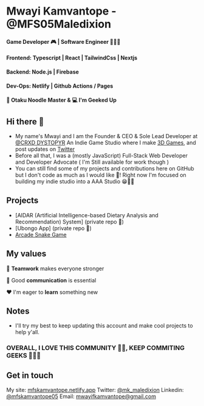 
# Mwayi Kamvantope  - @MFS05Maledixion
#### Game Developer 🎮 | Software Engineer 👨🏿‍💻<br/>
#### Frontend:  Typescript | React | TailwindCss | Nextjs <br/>
#### Backend: Node.js | Firebase <br/>
#### Dev-Ops: Netlify | Github Actions / Pages <br/>
####  :spaghetti: Otaku Noodle Master & :computer: I'm Geeked Up

## Hi there 👋
- My name's Mwayi and I am the Founder & CEO & Sole Lead Developer at [@CRXD DYSTOPYR](#) An Indie Game Studio where I make [3D Games](https://youtube.com/c/crxd_dystopyr), and post updates on [Twitter](https://twitter.com/mk_maledixion)
- Before all that, I was a (mostly JavaScript) Full-Stack Web Developer and Developer Advocate ( I'm Still available for work though )
- You can still find some of my projects and contributions here on GitHub but I don't code as much as I would like 👾! Right now I'm focused on building my indie studio into a AAA Studio 😁👍🏿

## Projects
- [AIDAR (Artificial Intelligence-based Dietary Analysis and Recommendation) System] (private repo 🔑)
- [Ubongo App] (private repo 🔑)
- [Arcade Snake Game](https://github.com/MFS05Maledixion/snake-py)

## My values
:open_hands:  **Teamwork** makes everyone stronger <br/>

:key:  Good **communication** is essential <br/>

:hearts:  I'm eager to **learn** something new <br/>

## Notes
- I'll try my best to keep updating this account and make cool projects to help y'all.

### OVERALL, I LOVE THIS COMMUNITY 🫶🏿, KEEP COMMITING GEEKS 🧑🏿‍💻

## Get in touch 
My site: [mfskamvantope.netlify.app](https://mfskamvantope.netlify.app/)
Twitter: [@mk_maledixion](https://twitter.com/mk_maledixion)
Linkedin: [@mfskamvantope05](https://linkedin.com/in/mfskamvantope05)
Email: mwayifkamvantope@gmail.com
